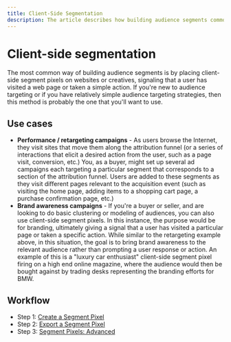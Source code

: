 ```yaml
---
title: Client-Side Segmentation
description: The article describes how building audience segments commonly involves placing client-side segment pixels on websites or creatives to track when a user visits a webpage or takes specific actions.
---
```


# Client-side segmentation

The most common way of building audience segments is by placing client-side segment pixels on websites or creatives, signaling that a user has visited a web page or taken a simple action. If you're new to audience targeting or if you have relatively simple audience targeting strategies, then this method is probably the one that you'll want to use.

## Use cases

- **Performance / retargeting campaigns** - As users browse the Internet, they visit sites that move them along the attribution funnel (or a series of interactions that elicit a desired action from the user,  such as a page visit, conversion, etc.) You, as a buyer, might set up several ad campaigns each targeting a particular segment that corresponds to a section of the attribution funnel. Users are added to these segments as they visit different pages relevant to the acquisition event (such as visiting the home page, adding items to a shopping cart page, a purchase confirmation page, etc.)
- **Brand awareness campaigns** - If you're a buyer or seller, and are looking to do basic clustering or modeling of audiences, you can also use client-side segment pixels. In this instance, the purpose would be for branding, ultimately giving a signal that a user has visited a particular page or taken a specific action. While similar to the retargeting example above, in this situation, the goal is to bring brand awareness to the relevant audience rather than prompting a user response or action. An example of this is a "luxury car enthusiast" client-side segment pixel firing on a high end online magazine, where the audience would then be bought against by trading desks representing the branding efforts for BMW.

## Workflow

- Step 1: [Create a Segment Pixel](create-a-segment-pixel.md)
- Step 2: [Export a Segment Pixel](export-a-segment-pixel.md)
- Step 3: [Segment Pixels: Advanced](segment-pixels-advanced.md)
